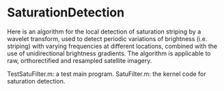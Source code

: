 # SaturationDetection

Here is an algorithm for the local detection of saturation striping by a wavelet transform, used to detect periodic variations of brightness (i.e. striping) with varying frequencies at different locations, combined with the use of unidirectional brightness gradients. The algorithm is applicable to raw, orthorectified and resampled satellite imagery.

TestSatuFilter.m: a test main program.
SatuFilter.m: the kernel code for saturation detection.
